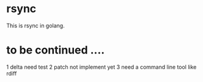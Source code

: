 # rsync

This is rsync in golang.

# to be continued ....
1 delta need test
2 patch not implement yet
3 need a command line tool like rdiff
